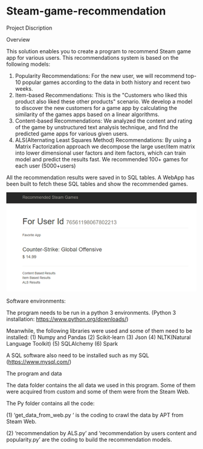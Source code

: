 # Steam-game-recommendation
Project Discription

Overview

This solution enables you to create a program to recommend Steam game app for various users. This recommendations system is based on the following models:
1.	Popularity Recommendations: For the new user, we will recommend top-10 popular games according to the data in both history and recent two weeks. 
2.	Item-based Recommendations: This is the "Customers who liked this product also liked these other products" scenario. We develop a model to discover the new customers for a game app by calculating the similarity of the games apps based on a linear algorithms.
3.	Content-based Recommendations: We analyzed the content and rating of the game by unstructured text analysis technique, and find the predicted game apps for various given users.
4.	ALS(Alternating Least Squares Method) Recommendations: By using a Matrix Factorization approach we decompose the large user/item matrix into lower dimensional user factors and item factors, which can train model and predict the results fast. We recommended 100+ games for each user (5000+users) 

All the recommendation results were saved in to SQL tables.  A WebApp has been built to fetch these SQL tables and show the recommended games. 

![alt text](https://github.com/shenbingdy/Steam-game-recommendation/blob/master/data/webapp.png) 

Software environments:

The program needs to be run in a python 3 environments. (Python 3 installation: https://www.python.org/downloads/) 

Meanwhile, the following libraries were used and some of them need to be installed:
(1)	Numpy and Pandas
(2)	Scikit-learn
(3)	Json
(4)	NLTK(Natural Language Toolkit)
(5)	SQLAlchemy
(6)	Spark

A SQL software also need to be installed such as my SQL (https://www.mysql.com/)

The program and data

The data folder contains the all data we used in this program. Some of them were acquired from custom and some of them were from the Steam Web. 

The Py folder contains all the code: 

(1)	‘get_data_from_web.py ‘ is the coding to crawl the data by APT from Steam Web.

(2)	‘recommendation by ALS.py’ and ‘recommendation by users content and popularity.py’ are the coding to build the recommendation models. 

